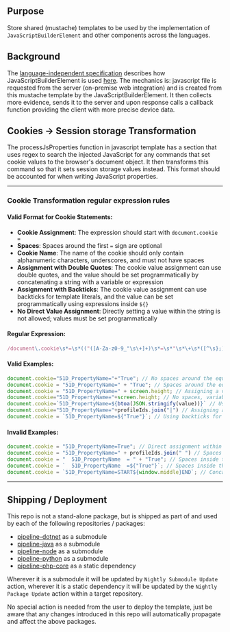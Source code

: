 ## Purpose

Store shared (mustache) templates to be used by the implementation of `JavaScriptBuilderElement` and other components across the languages. 

## Background

The [language-independent specification](https://github.com/51Degrees/specifications) describes how JavaScriptBuilderElement is used [here](https://github.com/51Degrees/specifications/blob/36ff732360acb49221dc81237281264dac4eb897/pipeline-specification/pipeline-elements/javascript-builder.md). The mechanics is: javascript file is requested from the server (on-premise web integration) and is created from this mustache template by the JavaScriptBuilderElement. It then collects more evidence, sends it to the server and upon response calls a callback function providing the client with more precise device data.

## Cookies -> Session storage Transformation 

The processJsProperties function in javascript template has a section that uses regex to search the injected JavaScript for any commands that set cookie values to the browser's document object. It then transforms this command so that it sets session storage values instead. This format should be accounted for when writing JavaScript properties. 

---

### Cookie Transformation regular expression rules

#### Valid Format for Cookie Statements:
- **Cookie Assignment**: The expression should start with `document.cookie = `
- **Spaces**: Spaces around the first `=` sign are optional
- **Cookie Name**: The name of the cookie should only contain alphanumeric characters, underscores, and must not have spaces
- **Assignment with Double Quotes**: The cookie value assignment can use double quotes, and the value should be set programmatically by concatenating a string with a variable or expression
- **Assignment with Backticks**: The cookie value assignment can use backticks for template literals, and the value can be set programmatically using expressions inside `${}`
- **No Direct Value Assignment**: Directly setting a value within the string is not allowed; values must be set programmatically

#### Regular Expression:
```javascript
/document\.cookie\s*=\s*(("([A-Za-z0-9_"\s\+]+)\s*=\s*"\s*\+\s*([^\s};]+))|(`([A-Za-z0-9_]+)\s*=\s*\$\{([^}]+)\}`))/g
```

#### Valid Examples:
```javascript
document.cookie="51D_PropertyName="+"True"; // No spaces around the equals and/or plus sign
document.cookie = "51D_PropertyName=" + "True"; // Spaces around the equals sign
document.cookie = "51D_PropertyName=" + screen.height; // Assigning a value using a variable
document.cookie="51D_PropertyName="+screen.height; // No spaces, variable assignment
document.cookie=`51D_PropertyName=${btoa(JSON.stringify(value))}` // Using a template literal with an expression
document.cookie="51D_PropertyName="+profileIds.join("|") // Assigning a value using a joined string of variables
document.cookie = `51D_PropertyName=${"True"}`; // Using backticks for programmatic value assignment
```

#### Invalid Examples:
```javascript
document.cookie = "51D_PropertyName=True"; // Direct assignment within the string is not allowed
document.cookie = "51D_PropertyName=" + profileIds.join(" ") // Spaces within the expression are not allowed
document.cookie = "  51D_PropertyName  = " + "True"; // Spaces inside the cookie name are not allowed
document.cookie = `  51D_PropertyName  =${"True"}`; // Spaces inside the template literal are not allowed
document.cookie = `51D_PropertyName=START${window.middle}END`; // Concatenating strings directly within template literals is not allowed
```

---

## Shipping / Deployment

This repo is not a stand-alone package, but is shipped as part of and used by each of the following repositories / packages:
- [pipeline-dotnet](https://github.com/51Degrees/pipeline-dotnet) as a submodule
- [pipeline-java](https://github.com/51Degrees/pipeline-java) as a submodule
- [pipeline-node](https://github.com/51Degrees/pipeline-node) as a submodule
- [pipeline-python](https://github.com/51Degrees/pipeline-python) as a submodule
- [pipeline-php-core](https://github.com/51Degrees/pipeline-php-core) as a static dependency

Wherever it is a submodule it will be updated by `Nightly Submodule Update` action, wherever it is a static dependency it will be updated by the `Nightly Package Update` action within a target repository.

No special action is needed from the user to deploy the template, just be aware that any changes introduced in this repo will automatically propagate and affect the above packages. 
